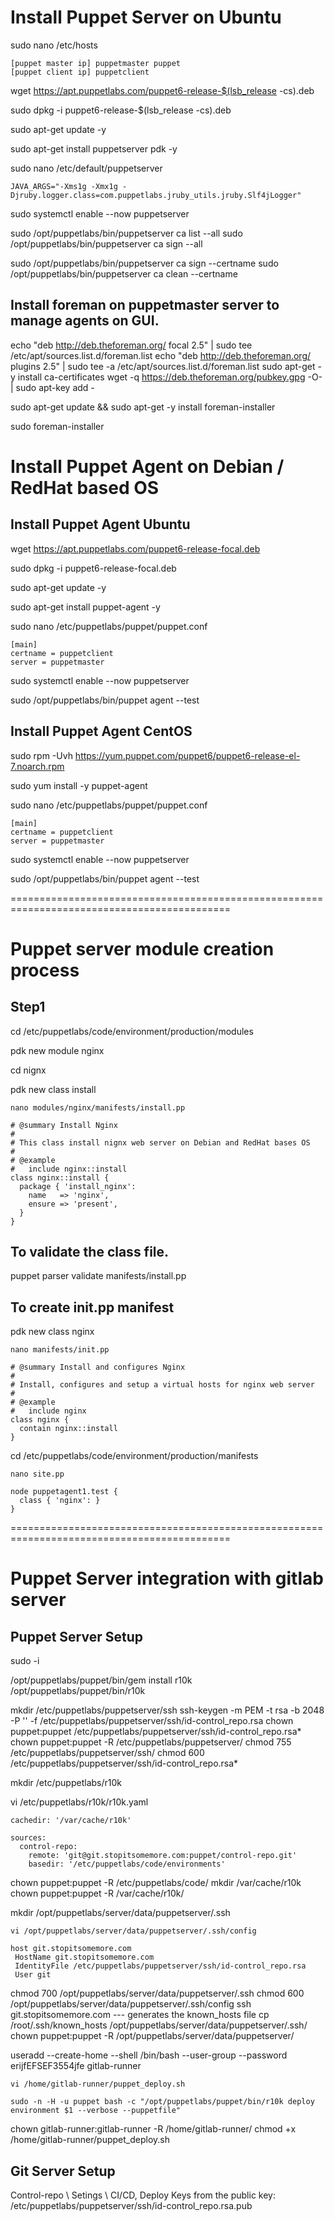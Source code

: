 # Install Puppet Server on Ubuntu

sudo nano /etc/hosts

```
[puppet master ip] puppetmaster puppet
[puppet client ip] puppetclient
```

wget https://apt.puppetlabs.com/puppet6-release-$(lsb_release -cs).deb

sudo dpkg -i puppet6-release-$(lsb_release -cs).deb

sudo apt-get update -y

sudo apt-get install puppetserver pdk -y

sudo nano /etc/default/puppetserver

```
JAVA_ARGS="-Xms1g -Xmx1g -Djruby.logger.class=com.puppetlabs.jruby_utils.jruby.Slf4jLogger"
```

sudo systemctl enable --now puppetserver

sudo /opt/puppetlabs/bin/puppetserver ca list --all
sudo /opt/puppetlabs/bin/puppetserver ca sign --all

sudo /opt/puppetlabs/bin/puppetserver ca sign --certname <Agent Name>
sudo /opt/puppetlabs/bin/puppetserver ca clean --certname <Agent Name>

## Install foreman on puppetmaster server to manage agents on GUI.

echo "deb http://deb.theforeman.org/ focal 2.5" | sudo tee /etc/apt/sources.list.d/foreman.list
echo "deb http://deb.theforeman.org/ plugins 2.5" | sudo tee -a /etc/apt/sources.list.d/foreman.list
sudo apt-get -y install ca-certificates
wget -q https://deb.theforeman.org/pubkey.gpg -O- | sudo apt-key add -

sudo apt-get update && sudo apt-get -y install foreman-installer

sudo foreman-installer

# Install Puppet Agent on Debian / RedHat based OS
## Install Puppet Agent Ubuntu

wget https://apt.puppetlabs.com/puppet6-release-focal.deb

sudo dpkg -i puppet6-release-focal.deb

sudo apt-get update -y

sudo apt-get install puppet-agent -y

sudo nano /etc/puppetlabs/puppet/puppet.conf

```
[main]
certname = puppetclient
server = puppetmaster
```

sudo systemctl enable --now puppetserver

sudo /opt/puppetlabs/bin/puppet agent --test

## Install Puppet Agent CentOS

sudo rpm -Uvh https://yum.puppet.com/puppet6/puppet6-release-el-7.noarch.rpm

sudo yum install -y puppet-agent

sudo nano /etc/puppetlabs/puppet/puppet.conf

```
[main]
certname = puppetclient
server = puppetmaster
```

sudo systemctl enable --now puppetserver

sudo /opt/puppetlabs/bin/puppet agent --test

============================================================================================
# Puppet server module creation process

## Step1
cd /etc/puppetlabs/code/environment/production/modules

pdk new module nginx

cd nignx

pdk new class install

`nano modules/nginx/manifests/install.pp`

```
# @summary Install Nginx
#
# This class install nignx web server on Debian and RedHat bases OS
#
# @example
#   include nginx::install
class nginx::install {
  package { 'install_nginx':
    name   => 'nginx',
    ensure => 'present',
  }
}
```

## To validate the class file.
puppet parser validate manifests/install.pp

## To create init.pp manifest
pdk new class nginx

`nano manifests/init.pp`

```
# @summary Install and configures Nginx
#
# Install, configures and setup a virtual hosts for nginx web server
#
# @example
#   include nginx
class nginx {
  contain nginx::install
}
```

cd /etc/puppetlabs/code/environment/production/manifests

`nano site.pp`

```
node puppetagent1.test {
  class { 'nginx': }
}
```




============================================================================================
# Puppet Server integration with gitlab server

## Puppet Server Setup
sudo -i

/opt/puppetlabs/puppet/bin/gem install r10k
/opt/puppetlabs/puppet/bin/r10k

mkdir /etc/puppetlabs/puppetserver/ssh
ssh-keygen -m PEM -t rsa -b 2048 -P '' -f /etc/puppetlabs/puppetserver/ssh/id-control_repo.rsa
chown puppet:puppet /etc/puppetlabs/puppetserver/ssh/id-control_repo.rsa*
chown puppet:puppet -R /etc/puppetlabs/puppetserver/
chmod 755 /etc/puppetlabs/puppetserver/ssh/
chmod 600 /etc/puppetlabs/puppetserver/ssh/id-control_repo.rsa*

mkdir /etc/puppetlabs/r10k

vi /etc/puppetlabs/r10k/r10k.yaml

```
cachedir: '/var/cache/r10k'

sources:
  control-repo:
    remote: 'git@git.stopitsomemore.com:puppet/control-repo.git'
    basedir: '/etc/puppetlabs/code/environments'
```

chown puppet:puppet -R /etc/puppetlabs/code/
mkdir /var/cache/r10k
chown puppet:puppet -R /var/cache/r10k/

mkdir /opt/puppetlabs/server/data/puppetserver/.ssh

`vi /opt/puppetlabs/server/data/puppetserver/.ssh/config`

```
host git.stopitsomemore.com
 HostName git.stopitsomemore.com
 IdentityFile /etc/puppetlabs/puppetserver/ssh/id-control_repo.rsa
 User git
```

chmod 700 /opt/puppetlabs/server/data/puppetserver/.ssh
chmod 600 /opt/puppetlabs/server/data/puppetserver/.ssh/config
ssh git.stopitsomemore.com    --- generates the known_hosts file
cp /root/.ssh/known_hosts /opt/puppetlabs/server/data/puppetserver/.ssh/
chown puppet:puppet -R /opt/puppetlabs/server/data/puppetserver/

useradd --create-home --shell /bin/bash --user-group --password erijfEFSEF3554jfe gitlab-runner

`vi /home/gitlab-runner/puppet_deploy.sh`

```
sudo -n -H -u puppet bash -c "/opt/puppetlabs/puppet/bin/r10k deploy environment $1 --verbose --puppetfile"
```

chown gitlab-runner:gitlab-runner -R /home/gitlab-runner/
chmod +x /home/gitlab-runner/puppet_deploy.sh


## Git Server Setup
Control-repo \ Setings \ CI/CD, Deploy Keys from the public key: /etc/puppetlabs/puppetserver/ssh/id-control_repo.rsa.pub

